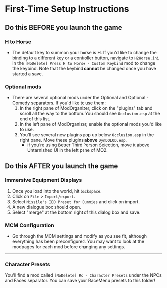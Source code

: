 # First-Time Setup Instructions

## Do this BEFORE you launch the game

### H to Horse

- The default key to summon your horse is H. If you'd like to change the binding to a different key or a controller button, navigate to `H2Horse.ini` in the `[NoDelete] Press H to Horse - Custom Keybind` mod to change the keybind. Note that the keybind **cannot** be changed once you have started a save.

### Optional mods

- There are several optional mods under the Optional and Optional - Comedy separators. If you'd like to use them:
  1. In the right pane of ModOrganizer, click on the "plugins" tab and scroll all the way to the bottom. You should see `Occlusion.esp` at the end of this list.
  2. In the left pane of ModOrganizer, enable the optional mods you'd like to use.
  3. You'll see several new plugins pop up below `Occlusion.esp` in the right pane. Move these plugins **above** `DynDOLOD.esp`.
     - If you're using Better Third Person Selection, move it above Untarnished UI in the left pane of MO2.

## Do this AFTER you launch the game

### Immersive Equipment Displays

1. Once you load into the world, hit `backspace`.
2. Click on `File` > `Import/export`.
3. Select `Missile's IED Preset for Dummies` and click on import.
4. A new dialogue box should open.
5. Select "merge" at the bottom right of this dialog box and save.

### MCM Configuration

- Go through the MCM settings and modify as you see fit, although everything has been preconfigured. You may want to look at the modpages for each mod before changing any settings.

---

### Character Presets

You'll find a mod called `[NoDelete] Ro - Character Presets` under the NPCs and Faces separator. You can save your RaceMenu presets to this folder!
